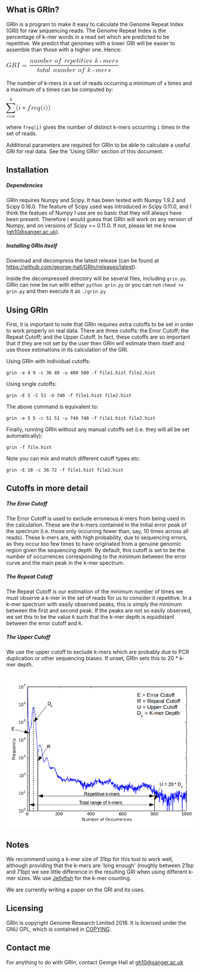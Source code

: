 ## What is GRIn?

GRIn is a program to make it easy to calculate the Genome Repeat Index (GRI)
for raw sequencing reads. The Genome Repeat Index is the percentage of k-mer
words in a read set which are predicted to be repetitive. We predict that
genomes with a lower GRI will be easier to assemble than those with a higher
one. Hence:

![GRI = number of repetitive k-mers / total number of k-mers](README_formulae/GRI_formula.gif)

The number of k-mers in a set of reads occurring a minimum of `a` times and a
maximum of `b` times can be computed by:

![Total number k-mers formula](README_formulae/total_num_kmers.gif)

where `freq(i)` gives the number of distinct k-mers occurring `i` times in the
set of reads.

Additional parameters are required for GRIn to be able to calculate a useful
GRI for real data. See the 'Using GRIn' section of this document.

## Installation

##### Dependencies

GRIn requires Numpy and Scipy. It has been tested with Numpy 1.9.2 and Scipy
0.16.0. The feature of Scipy used was introduced in Scipy 0.11.0, and I think
the featues of Numpy I use are so basic that they will always have been
present. Therefore I would guess that GRIn will work on any version of Numpy,
and on versions of Scipy >= 0.11.0. If not, please let me know
(gh10@sanger.ac.uk).

##### Installing GRIn itself

Download and decompress the latest release (can be found at
https://github.com/george-hall/GRIn/releases/latest).

Inside the decompressed directory will be several files, including `grin.py`.
GRIn can now be run with either `python grin.py` or you can run `chmod +x
grin.py` and then execute it as `./grin.py`

## Using GRIn

First, it is important to note that GRIn requires extra cutoffs to be set in
order to work properly on real data. There are three cutoffs: the Error Cutoff;
the Repeat Cutoff; and the Upper Cutoff. In fact, these cutoffs are so
important that if they are not set by the user then GRIn will estimate them
itself and use those estimations in its calculation of the GRI. 

Using GRIn with individual cutoffs:

```
grin -e 4 9 -c 36 49 -u 400 500 -f file1.hist file2.hist
```

Using single cutoffs:

```
grin -E 5 -C 51 -U 740 -f file1.hist file2.hist
```

The above command is equivalent to:

```
grin -e 5 5 -c 51 51 -u 740 740 -f file1.hist file2.hist
```

Finally, running GRIn without any manual cutoffs set (i.e. they will all be set
automatically):

```
grin -f file.hist
```

Note you can mix and match different cutoff types etc:

```
grin -E 10 -c 36 72 -f file1.hist file2.hist
```

## Cutoffs in more detail

##### The Error Cutoff

The Error Cutoff is used to exclude erroneous k-mers from being used in the
calculation. These are the k-mers contained in the initial error peak of the
spectrum (i.e. those only occurring fewer than, say, 10 times across all
reads). These k-mers are, with high probability, due to sequencing errors, as
they occur too few times to have originated from a genuine genomic region given
the sequencing depth. By default, this cutoff is set to be the number of
occurrences corresponding to the minimum between the error curve and the main
peak in the k-mer spectrum.

##### The Repeat Cutoff

The Repeat Cutoff is our estimation of the minimum number of times we must
observe a k-mer in the set of reads for us to consider it repetitive. In a
k-mer spectrum with easily observed peaks, this is simply the minimum between
the first and second peak. If the peaks are not so easily observed, we set this
to be the value `R` such that the k-mer depth is equidistant between the error
cutoff and `R`.

##### The Upper Cutoff

We use the upper cutoff to exclude k-mers which are probably due to PCR
duplication or other sequencing biases. If unset, GRIn sets this to 20 * k-mer
depth. 

![Cutoff diagram](README_images/cutoff_diagram.png)

## Notes

We recommend using a k-mer size of 31bp for this tool to work well, although
providing that the k-mers are 'long enough' (roughly between 21bp and 71bp) we
see little difference in the resulting GRI when using different k-mer sizes. We
use [Jellyfish](https://github.com/gmarcais/Jellyfish) for the k-mer counting.

We are currently writing a paper on the GRI and its uses.

## Licensing

GRIn is copyright Genome Research Limited 2016. It is licensed under the GNU
GPL, which is contained in [COPYING](COPYING).

## Contact me

For anything to do with GRIn, contact George Hall at gh10@sanger.ac.uk
